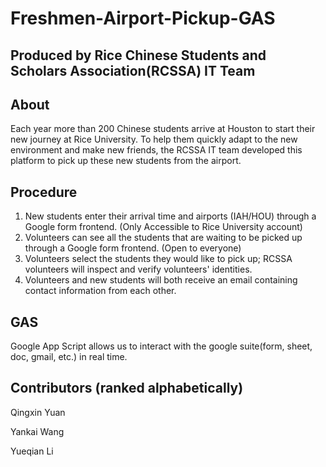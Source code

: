 # Freshmen-Airport-Pickup-GAS
## Produced by Rice Chinese Students and Scholars Association(RCSSA) IT Team

## About
Each year more than 200 Chinese students arrive at Houston to start their new journey at Rice University. To help them quickly adapt to the new environment 
and make new friends, the RCSSA IT team developed this platform to pick up these new students from the airport. 

## Procedure
1. New students enter their arrival time and airports (IAH/HOU) through a Google form frontend. (Only Accessible to Rice University account)
2. Volunteers can see all the students that are waiting to be picked up through a Google form frontend. (Open to everyone)
3. Volunteers select the students they would like to pick up; RCSSA volunteers will inspect and verify volunteers' identities.
4. Volunteers and new students will both receive an email containing contact information from each other.

## GAS
Google App Script allows us to interact with the google suite(form, sheet, doc, gmail, etc.) in real time. 

## Contributors (ranked alphabetically)
Qingxin Yuan

Yankai Wang

Yueqian Li


